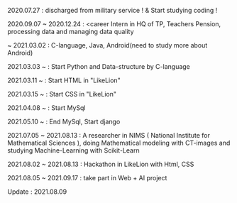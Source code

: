 2020.07.27 : discharged from military service ! & Start studying coding !

2020.09.07 ~ 2020.12.24 : <career Intern in HQ of TP, Teachers Pension, processing data and managing data quality

~ 2021.03.02 : C-language, Java, Android(need to study more about Android)

2021.03.03 ~ : Start Python and Data-structure by C-language

2021.03.11 ~ : Start HTML in "LikeLion"

2021.03.15 ~ : Start CSS in "LikeLion"

2021.04.08 ~ : Start MySql

2021.05.10 ~ : End MySql, Start django

2021.07.05 ~ 2021.08.13 : <career> A researcher in NIMS ( National Institute for Mathematical Sciences ), 
                          doing Mathematical modeling with CT-images and studying Machine-Learning with Scikit-Learn

2021.08.02 ~ 2021.08.13 : Hackathon in LikeLion with Html, CSS

2021.08.05 ~ 2021.09.17 : <career> take part in Web + AI project

Update : 2021.08.09
